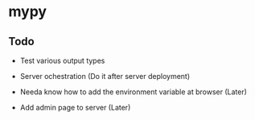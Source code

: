 # mypy

## Todo

<!-- - Social login(Just do only google) -->

<!-- - Needa fix the bug first -->

<!-- - Modify app view, input spec view (Needa make update input spec slices) -->

<!-- - Needa give a constraint of 2 of the number of the apps -->

- Test various output types

<!-- - Set disk space limit -->

- Server ochestration (Do it after server deployment)

<!-- - Check if function that removes os, etc works properly -->

<!-- - - Make able string input and list input as selection -->

<!-- - Write documentation about modules and dependencies -->

<!-- - Add sqlite to server -->

- Needa know how to add the environment variable at browser (Later)

- Add admin page to server (Later)

<!-- - Text file output of md and txt and Image outpout -->

<!-- - More specific tutorial -->

<!-- - Ban os, sys, subprocess, pathlib, tempfile module -->

<!-- - Static file insertion -->
